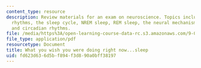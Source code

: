 ```yaml
---
content_type: resource
description: Review materials for an exam on neuroscience. Topics include sleep, brain
  rhythms, the sleep cycle, NREM sleep, REM sleep, the neural mechanisms of sleep,
  and circadian rhythms.
file: /media/https%3A/open-learning-course-data-rc.s3.amazonaws.com/9-01-introduction-to-neuroscience-fall-2007/fd623d636d5bf894f3d890a0bff38197_finalrev_sleep.pdf
file_type: application/pdf
resourcetype: Document
title: What you wish you were doing right now...sleep
uid: fd623d63-6d5b-f894-f3d8-90a0bff38197
---
```

